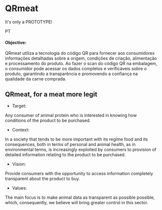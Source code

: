 # QRmeat

It's only a PROTOTYPE! 

PT

#### Objective:

QRmeat utiliza a tecnologia do código QR para fornecer aos consumidores
informações detalhadas sobre a origem, condições de criação, alimentação e
processamento do produto. Ao fazer o scan do código QR na embalagem, o
consumidor pode acessar os dados completos e verificáveis sobre o produto,
garantindo a transparência e promovendo a confiança na qualidade da carne
comprada.


## QRmeat, for a meat more legit 

- Target:

Any consumer of animal protein who is interested in knowing how conditions of the product to be purchased.

- Context:
  
In a society that tends to be more important with its regime food and its consequences, both in terms of personal and animal health, as in environmental terms, is increasingly exploited by consumers to provision of detailed information relating to the product to be purchased.

- Vision:

Provide consumers with the opportunity to access information completely transparent about the product to buy.

- Values:
  
The main focus is to make animal data as transparent as possible possible, which, consequently, we believe will bring greater control in this sector.
